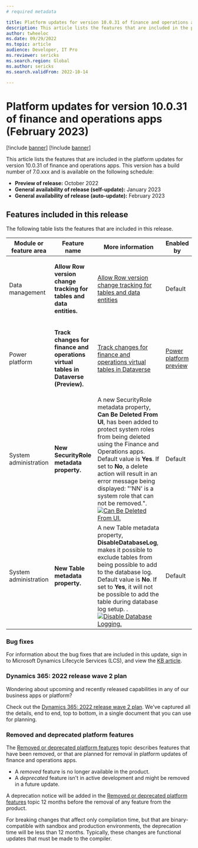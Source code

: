 ```yaml
---
# required metadata

title: Platform updates for version 10.0.31 of finance and operations apps (February 2023)
description: This article lists the features that are included in the platform updates for version 10.0.31 of finance and operations apps.
author: twheeloc
ms.date: 09/29/2022
ms.topic: article
audience: Developer, IT Pro
ms.reviewer: sericks
ms.search.region: Global
ms.author: sericks
ms.search.validFrom: 2022-10-14

---
```

# Platform updates for version 10.0.31 of finance and operations apps (February 2023)

[!include [banner](../includes/banner.md)]
[!include [banner](../includes/preview-banner.md)]

This article lists the features that are included in the platform updates for version 10.0.31 of finance and operations apps. This version has a build number of 7.0.xxx and is available on the following schedule:

- **Preview of release:** October 2022
- **General availability of release (self-update):** January 2023
- **General availability of release (auto-update):** February 2023

## Features included in this release

The following table lists the features that are included in this release.

| Module or feature area | Feature name | More information | Enabled by |
|---|---|---|---|
|  Data management | <p>**Allow Row version change tracking for tables and data entities.**</p>  | [Allow Row version change tracking for tables and data entities](../data-entilimits.md) | Default  |
|  Power platform | <p>**Track changes for finance and operations virtual tables in Dataverse (Preview).**</p>  | [Track changes for finance and operations virtual tables in Dataverse](../dev-itpro/power-platform/track-changes-fin-ops-virtual-table.md) | [Power platform preview](https://learn.microsoft.com/en-us/power-platform/admin/what-are-preview-features-how-do-i-enable-them)  |
|  System administration | <p>**New SecurityRole metadata property.**</p>  | A new SecurityRole metadata property, **Can Be Deleted From UI**, has been added to protect system roles from being deleted using the Finance and Operations apps. Default value is **Yes**. If set to **No**, a delete action will result in an error message being displayed: "'NN' is a system role that can not be removed.". [![Can Be Deleted From UI.](./devitpro/media/CanBeDeletedFromUI.jpg)](./dev-itpro/media/CanBeDeletedFromUI.jpg) |  Default |  
|  System administration | <p>**New Table metadata property.**</p>  | A new Table metadata property, **DisableDatabaseLog**, makes it possible to exclude tables from being possible to add to the database log. Default value is **No**. If set to **Yes**, it will not be possible to add the table during database log setup. . [![Disable Database Logging.](./dev-itpro/media/DisableDatabaseLogging.jpg)](./dev-itpro/media/DisableDatabaseLogging.jpg) | Default | 

### Bug fixes

For information about the bug fixes that are included in this update, sign in to Microsoft Dynamics Lifecycle Services (LCS), and view the [KB article](https://fix.lcs.dynamics.com/Issue/Details?bugId=xxxx).

### Dynamics 365: 2022 release wave 2 plan

Wondering about upcoming and recently released capabilities in any of our business apps or platform?

Check out the [Dynamics 365: 2022 release wave 2 plan](/dynamics365-release-plan/2022wave2/). We've captured all the details, end to end, top to bottom, in a single document that you can use for planning.

### Removed and deprecated platform features

The [Removed or deprecated platform features](removed-deprecated-features-platform-updates.md) topic describes features that have been removed, or that are planned for removal in platform updates of finance and operations apps.

- A *removed* feature is no longer available in the product.
- A *deprecated* feature isn't in active development and might be removed in a future update.

A deprecation notice will be added in the [Removed or deprecated platform features](removed-deprecated-features-platform-updates.md) topic 12 months before the removal of any feature from the product.

For breaking changes that affect only compilation time, but that are binary-compatible with sandbox and production environments, the deprecation time will be less than 12 months. Typically, these changes are functional updates that must be made to the compiler.

